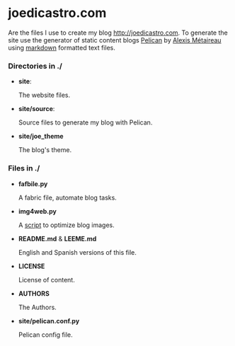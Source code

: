 <!-- -*- markdown -*- -->

# joedicastro.com

Are the files I use to create my blog http://joedicastro.com.
To generate the site use the generator of static content blogs
[Pelican][0] by [Alexis Métaireau][1] using [markdown][3] formatted text 
files.


### Directories in ./

* **site**:
 
  The website files.
  
* **site/source**:

  Source files to generate my blog with Pelican. 

* **site/joe_theme**

  The blog's theme.


### Files in ./

* **fafbile.py**

  A fabric file, automate blog tasks.

* **img4web.py**

  A [script][4] to optimize blog images.

* **README.md** & **LEEME.md** 

  English and Spanish versions of this file.

* **LICENSE**

  License of content.

* **AUTHORS**

  The Authors.

* **site/pelican.conf.py**

  Pelican config file.


  [0]: http://docs.notmyidea.org/alexis/pelican/
  [1]: http://blog.notmyidea.org/
  [3]: http://es.wikipedia.org/wiki/Markdown
  [4]: https://bitbucket.org/joedicastro/img4web